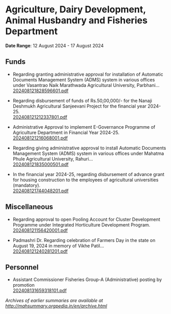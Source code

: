 # Agriculture, Dairy Development, Animal Husbandry and Fisheries Department

**Date Range**: 12 August 2024 - 17 August 2024


## Funds
- Regarding granting administrative approval for installation of Automatic Documents Management System (ADMS) system in various offices under Vasantrao Naik Marathwada Agricultural University, Parbhani...\
  [202408121828596601.pdf](https://gr.maharashtra.gov.in/Site/Upload/Government%20Resolutions/English/202408121828596601.pdf)

- Regarding disbursement of funds of Rs.50,00,000/- for the Nanaji Deshmukh Agricultural Sanjeevani Project for the financial year 2024-25.\
  [202408121212337801.pdf](https://gr.maharashtra.gov.in/Site/Upload/Government%20Resolutions/English/202408121212337801.pdf)

- Administrative Approval to implement E-Governance Programme of Agriculture Department in Financial Year 2024-25.\
  [202408121216068001.pdf](https://gr.maharashtra.gov.in/Site/Upload/Government%20Resolutions/English/202408121216068001.pdf)

- Regarding giving administrative approval to install Automatic Documents Management System (ADMS) system in various offices under Mahatma Phule Agricultural University, Rahuri...\
  [202408121835000501.pdf](https://gr.maharashtra.gov.in/Site/Upload/Government%20Resolutions/English/202408121835000501.pdf)

- In the financial year 2024-25, regarding disbursement of advance grant for housing construction to the employees of agricultural universities (mandatory).\
  [202408121744048201.pdf](https://gr.maharashtra.gov.in/Site/Upload/Government%20Resolutions/English/202408121744048201.pdf)

## Miscellaneous
- Regarding approval to open Pooling Account for Cluster Development Programme under Integrated Horticulture Development Program.\
  [202408121156420001.pdf](https://gr.maharashtra.gov.in/Site/Upload/Government%20Resolutions/English/202408121156420001....pdf)

- Padmashri Dr. Regarding celebration of Farmers Day in the state on August 19, 2024 in memory of Vikhe Patil...\
  [202408121240281201.pdf](https://gr.maharashtra.gov.in/Site/Upload/Government%20Resolutions/English/202408121240281201.pdf)

## Personnel
- Assistant Commissioner Fisheries Group-A (Administrative) posting by promotion\
  [202408131659318101.pdf](https://gr.maharashtra.gov.in/Site/Upload/Government%20Resolutions/English/202408131659318101.pdf)


*Archives of earlier summaries are available at http://mahsummary.orgpedia.in/en/archive.html*